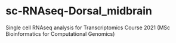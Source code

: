 # sc-RNAseq-Dorsal_midbrain
 Single cell RNAseq analysis for Transcriptomics Course 2021 (MSc Bioinformatics for Computational Genomics)
